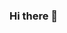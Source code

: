 ### Hi there 👋

<!--
**abanob0adel/abanob0adel** is a ✨ _special_ ✨ repository because its `README.md` (this file) appears on your GitHub profile.

### Experienced Full Stack Developer with a passion for crafting exceptional web applications. With over 8 years of hands-on experience, I have successfully 
### developed and deployed projects using a diverse range of technologies, with a particular focus on WordPress, Laravel, and PHP.

In my journey as a developer, I have become highly proficient in leveraging WordPress to build powerful, customizable, and user-friendly websites. I specialize in theme development, plugin customization, and optimizing WordPress for performance and SEO. My in-depth understanding of WordPress's core functionality, theme frameworks, and popular plugins enables me to deliver tailored solutions that meet clients' unique requirements.

Furthermore, I possess extensive experience in Laravel, a robust PHP framework renowned for its elegance and scalability. I have utilized Laravel's features to architect and develop web applications with complex functionalities, RESTful APIs, and database management systems. With Laravel, I ensure efficient code structure, maintainability, and security.

My expertise extends beyond WordPress and Laravel, encompassing a broad spectrum of PHP development. I have successfully built and maintained various custom web applications, utilizing PHP's versatility and power. Whether it's crafting dynamic web pages, integrating databases, or developing APIs, I am adept at creating efficient and scalable solutions.

Throughout my career, I have consistently delivered high-quality projects by following best practices, adhering to coding standards, and staying updated with the latest industry trends. I am passionate about clean code, modular architecture, and continuous learning.

Collaboration and effective communication are at the core of my work ethos. I have collaborated with cross-functional teams, designers, and stakeholders to deliver projects on time and within budget. My adaptability, problem-solving skills, and attention to detail have enabled me to overcome challenges and provide effective solutions throughout the software development lifecycle.

If you're seeking a dedicated and versatile Full Stack Developer with extensive experience in WordPress, Laravel, and PHP, let's connect! I am open to exciting opportunities that allow me to utilize my skills and contribute to innovative projects.
-->
